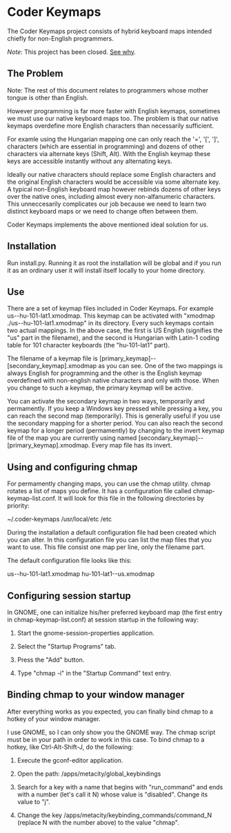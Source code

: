 Coder Keymaps
=============

The Coder Keymaps project consists of hybrid keyboard maps intended chiefly for non-English programmers.

_Note_: This project has been closed.  [See why](http://monda.hu/blog/2009/11/09/coder-keymaps-closed/).

The Problem
-----------

Note: The rest of this document relates to programmers whose mother tongue is other than English.

However programming is far more faster with English keymaps, sometimes we must use our native keyboard maps too.  The problem is that our native keymaps overdefine more English characters than necessarily sufficient.

For examle using the Hungarian mapping one can only reach the '=', '[', ']', characters (which are essential in programming) and dozens of other characters via alternate keys (Shift, Alt).  With the English keymap these keys are accessible instantly without any alternating keys.

Ideally our native characters should replace some English characters and the original English characters would be accessible via some alternate key.  A typical non-English keyboard map however rebinds dozens of other keys over the native ones, including almost every non-alfanumeric characters.  This unneccesarily complicates our job because we need to learn two distinct keyboard maps or we need to change often between them.

Coder Keymaps implements the above mentioned ideal solution for us.

Installation
------------

Run install.py.  Running it as root the installation will be global and if you run it as an ordinary user it will install itself locally to your home directory.

Use
---

There are a set of keymap files included in Coder Keymaps.  For example us--hu-101-lat1.xmodmap.  This keymap can be activated with "xmodmap ./us--hu-101-lat1.xmodmap" in its directory.  Every such keymaps contain two actual mappings.  In the above case, the first is US English (signifies the "us" part in the filename), and the second is Hungarian with Latin-1 coding table for 101 character keyboards (the "hu-101-lat1" part).

The filename of a keymap file is [primary_keymap]--[secondary_keymap].xmodmap as you can see.  One of the two mappings is always English for programming and the other is the English keymap overdefined with non-english native characters and only with those.  When you change to such a keymap, the primary keymap will be active.

You can activate the secondary keymap in two ways, temporarily and permamently.  If you keep a Windows key pressed while pressing a key, you can reach the second map (temporarily).  This is generally useful if you use the secondary mapping for a shorter period.  You can also reach the second keymap for a longer period (permamently) by changing to the invert keymap file of the map you are currently using named [secondary_keymap]--[primary_keymap].xmodmap.  Every map file has its invert.

Using and configuring chmap
---------------------------

For permamently changing maps, you can use the chmap utility.  chmap rotates a list of maps you define.  It has a configuration file called chmap-keymap-list.conf.  It will look for this file in the following directories by priority:

~/.coder-keymaps
/usr/local/etc
/etc

During the installation a default configuration file had been created which you can alter.  In this configuration file you can list the map files that you want to use.  This file consist one map per line, only the filename part.

The default configuration file looks like this:

us--hu-101-lat1.xmodmap
hu-101-lat1--us.xmodmap

Configuring session startup
---------------------------

In GNOME, one can initialize his/her preferred keyboard map (the first entry in chmap-keymap-list.conf) at session startup in the following way:

1. Start the gnome-session-properties application.

2. Select the "Startup Programs" tab.

3. Press the "Add" button.

4. Type "chmap -i" in the "Startup Command" text entry.

Binding chmap to your window manager
------------------------------------

After everything works as you expected, you can finally bind chmap to
a hotkey of your window manager.

I use GNOME, so I can only show you the GNOME way.  The chmap script
must be in your path in order to work in this case.  To bind chmap to
a hotkey, like Ctrl-Alt-Shift-J, do the following:

1. Execute the gconf-editor application.

2. Open the path: /apps/metacity/global_keybindings

3. Search for a key with a name that begins with "run_command" and ends with a number (let's call it N) whose value is "disabled".  Change its value to "j".

4. Change the key /apps/metacity/keybinding_commands/command_N (replace N with the number above) to the value "chmap".
